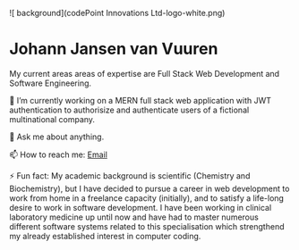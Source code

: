 ![ background](codePoint Innovations Ltd-logo-white.png)
# Johann Jansen van Vuuren

My current areas areas of expertise are Full Stack Web Development and Software Engineering. 

🔭 I’m currently working on a MERN full stack web application with JWT authentication to authorisize and authenticate users of a fictional multinational company.  

💬 Ask me about anything.  

📫 How to reach me: [Email](vanvuurenjohann124@gmail.com)  

⚡ Fun fact: My academic background is scientific (Chemistry and Biochemistry), but I have decided to pursue a career in web development to work from home in a freelance capacity (initially), and to satisfy a life-long desire to work in software development. I have been working in clinical laboratory medicine up until now and have had to master numerous different software systems related to this specialisation which strengthend my already established interest in computer coding.

